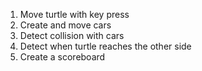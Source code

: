 1. Move turtle with key press
2. Create and move cars 
3. Detect collision with cars
4. Detect when turtle reaches the other side
5. Create a scoreboard